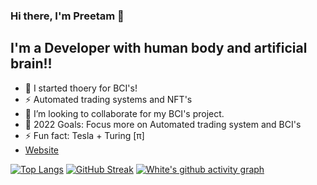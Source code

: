 ### Hi there, I'm Preetam  👋



## I'm a  Developer with human body and artificial brain!!

- 🔭 I started thoery for BCI's!
- ⚡ Automated trading systems and NFT's
- 👯 I’m looking to collaborate for my BCI's project.
- 🥅 2022 Goals: Focus more on Automated trading system and BCI's
- ⚡ Fun fact:  Tesla + Turing [π] 
- [Website](https://white7.netlify.app/home)




[![Top Langs](https://github-readme-stats.vercel.app/api/top-langs/?username=white07S&layout=compact&langs_count=9&count-private=true)](https://github.com/white07S/github-readme-stats)
[![GitHub Streak](https://github-readme-streak-stats.herokuapp.com?user=white07S&theme=dark&hide_border=true&date_format=M%20j%5B%2C%20Y%5D)](https://git.io/streak-stats)
[![White's github activity graph](https://activity-graph.herokuapp.com/graph?username=white07S&theme=dracula)](https://github.com/white07S/github-readme-activity-graph)
